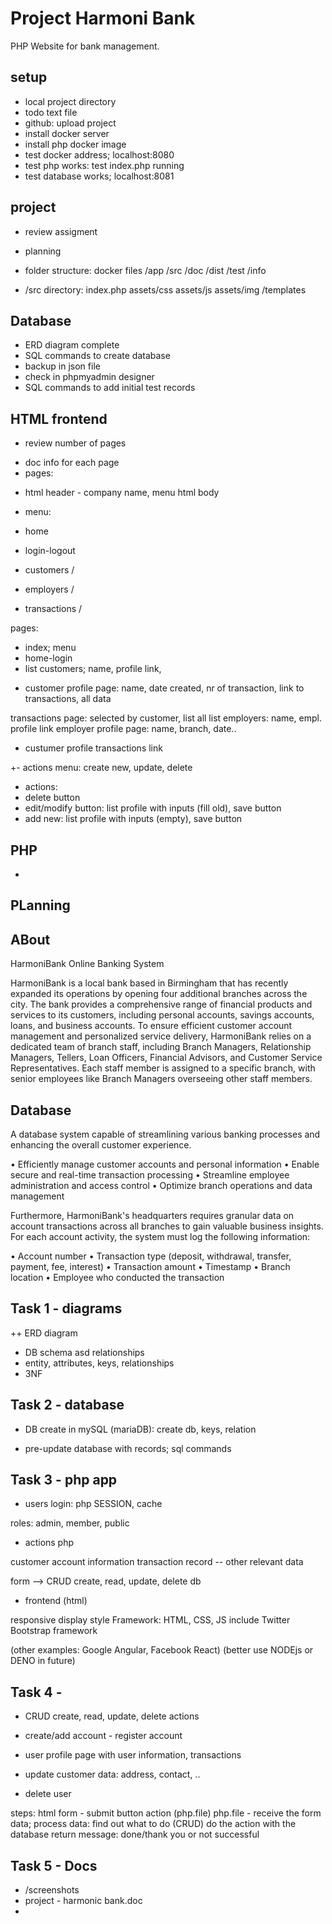 
# Project Harmoni Bank

PHP Website for bank management.

## setup

+ local project directory
+ todo text file
+ github: upload project
+ install docker server
+ install php docker image 
+ test docker address; localhost:8080
+ test php works: test index.php running
+ test database works; localhost:8081

## project

- review assigment

- planning

+ folder structure: docker files
/app /src /doc /dist /test /info   

+ /src directory: index.php assets/css assets/js assets/img /templates

## Database

+ ERD diagram complete
+ SQL commands to create database
+ backup in json file
+ check in phpmyadmin designer
+ SQL commands to add initial test records

## HTML frontend

+ review number of pages
- doc info for each page
- pages: 

+ html header - company name, menu 
html body

+ menu:
+ home 
+ login-logout
+ customers /
+ employers /
+ transactions /

pages:
+ index; menu
+ home-login
+ list customers; name, profile link, 
- customer profile page: name, date created, nr of transaction, link to transactions, all data

transactions page: selected by customer, list all 
list employers: name, empl. profile link
employer profile page: name, branch, date..

- custumer profile transactions link

+- actions menu: create new, update, delete

- actions:
- delete button
- edit/modify button: list profile with inputs (fill old), save button
- add new: list profile with inputs (empty), save button




## PHP

- 

## PLanning

## ABout

HarmoniBank Online Banking System

HarmoniBank is a local bank based in Birmingham that has recently expanded its operations by
opening four additional branches across the city. The bank provides a comprehensive range of
financial products and services to its customers, including personal accounts, savings accounts,
loans, and business accounts. To ensure efficient customer account management and personalized
service delivery, HarmoniBank relies on a dedicated team of branch staff, including Branch
Managers, Relationship Managers, Tellers, Loan Officers, Financial Advisors, and Customer
Service Representatives. Each staff member is assigned to a specific branch, with senior employees
like Branch Managers overseeing other staff members.

## Database

A database system capable of streamlining
various banking processes and enhancing the overall customer experience.


• Efficiently manage customer accounts and personal information
• Enable secure and real-time transaction processing
• Streamline employee administration and access control
• Optimize branch operations and data management


Furthermore, HarmoniBank's headquarters requires granular data on account transactions across
all branches to gain valuable business insights. For each account activity, the system must log the following information:

• Account number
• Transaction type (deposit, withdrawal, transfer, payment, fee, interest)
• Transaction amount
• Timestamp
• Branch location
• Employee who conducted the transaction

## Task 1 - diagrams

++ ERD diagram
- DB schema asd relationships
- entity, attributes, keys, relationships
- 3NF

## Task 2 - database

- DB create in mySQL (mariaDB): create db, keys, relation

- pre-update database with records; sql commands

## Task 3  - php app

- users 
login: php SESSION, cache

roles: admin, member, public 

- actions php 

customer account information
transaction record
-- other relevant data

form --> CRUD create, read, update, delete db

- frontend (html) 

responsive display style Framework: 
HTML, CSS, JS 
include Twitter Bootstrap framework

(other examples: Google Angular, Facebook React)
(better use NODEjs or DENO in future)

## Task 4 - 

- CRUD create, read, update, delete actions

- create/add account - register account
- user profile page with user information, transactions
- update customer data: address, contact, ..
- delete user

steps:
html form - submit button action (php.file)
php.file - 
receive the form data; 
process data: find out what to do (CRUD)
do the action with the database
return message: done/thank you or not successful 

## Task 5 - Docs

- /screenshots
- project - harmonic bank.doc
- 





